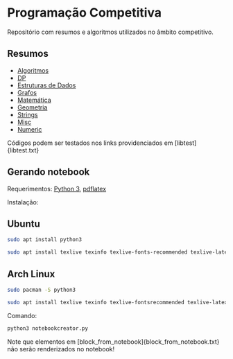 # Programação Competitiva

Repositório com resumos e algoritmos utilizados no âmbito competitivo.

Resumos
------------

- [Algoritmos](C++/Algoritmos/)
- [DP](C++/DP/)
- [Estruturas de Dados](C++/ED/)
- [Grafos](C++/Grafos/)
- [Matemática](C++/Math/)
- [Geometria](C++/Geometria/)
- [Strings](C++/Strings/)
- [Misc](C++/Misc)
- [Numeric](C++/Numeric/)

Códigos podem ser testados nos links providenciados em [libtest]{libtest.txt} 

Gerando notebook
----------------------

Requerimentos: [Python 3](https://www.python.org/), [pdflatex](http://pdftex.org)

Instalação: 

## Ubuntu
```bash
sudo apt install python3
```

```bash
sudo apt install texlive texinfo texlive-fonts-recommended texlive-latex-extra
```

## Arch Linux

```bash
sudo pacman -S python3
```

```bash
sudo apt install texlive texinfo texlive-fontsrecommended texlive-latexextra
```

Comando:

```bash
python3 notebookcreator.py
```

Note que elementos em [block_from_notebook]{block_from_notebook.txt} não serão renderizados no notebook!
